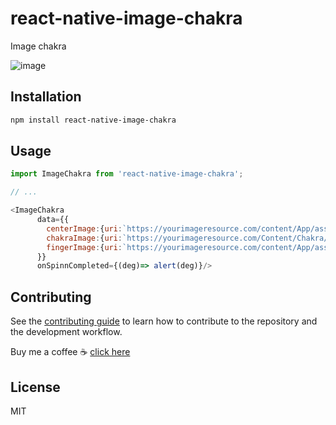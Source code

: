# react-native-image-chakra

Image chakra

![image](https://user-images.githubusercontent.com/2674996/156299682-f9ca1c42-14d7-4241-b6dc-924960196b99.png)


## Installation

```sh
npm install react-native-image-chakra
```

## Usage

```js
import ImageChakra from 'react-native-image-chakra';

// ...

<ImageChakra 
      data={{
        centerImage:{uri:`https://yourimageresource.com/content/App/assets/images/spinner/Hand.png`},
        chakraImage:{uri:`https://yourimageresource.com/Content/Chakra/m2tkbjnvx2g.png`},
        fingerImage:{uri:`https://yourimageresource.com/content/App/assets/images/spinner/Spin-wheel-04.png`}
      }}
      onSpinnCompleted={(deg)=> alert(deg)}/>
```

## Contributing

See the [contributing guide](CONTRIBUTING.md) to learn how to contribute to the repository and the development workflow.

Buy me a coffee ☕ [click here](https://www.buymeacoffee.com/vickysaini)

## License

MIT
